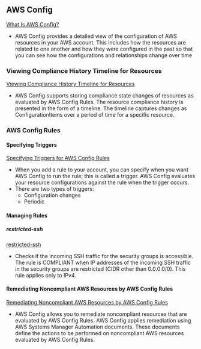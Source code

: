 ## AWS Config

[What Is AWS Config?](https://docs.aws.amazon.com/config/latest/developerguide/WhatIsConfig.html)

- AWS Config provides a detailed view of the configuration of AWS resources in your AWS account. This includes how the resources are related to one another and how they were configured in the past so that you can see how the configurations and relationships change over time




### Viewing Compliance History Timeline for Resources

[Viewing Compliance History Timeline for Resources](https://docs.aws.amazon.com/config/latest/developerguide/view-compliance-history.html)

- AWS Config supports storing compliance state changes of resources as evaluated by AWS Config Rules. The resource compliance history is presented in the form of a timeline. The timeline captures changes as ConfigurationItems over a period of time for a specific resource.

### AWS Config Rules

#### Specifying Triggers

[Specifying Triggers for AWS Config Rules](https://docs.aws.amazon.com/config/latest/developerguide/evaluate-config-rules.html)

- When you add a rule to your account, you can specify when you want AWS Config to run the rule; this is called a trigger. AWS Config evaluates your resource configurations against the rule when the trigger occurs.
- There are two types of triggers:
  - Configuration changes
  - Periodic

#### Managing Rules

##### restricted-ssh

[restricted-ssh](https://docs.aws.amazon.com/config/latest/developerguide/restricted-ssh.html)

- Checks if the incoming SSH traffic for the security groups is accessible. The rule is COMPLIANT when IP addresses of the incoming SSH traffic in the security groups are restricted (CIDR other than 0.0.0.0/0). This rule applies only to IPv4.

#### Remediating Noncompliant AWS Resources by AWS Config Rules

[Remediating Noncompliant AWS Resources by AWS Config Rules](https://docs.aws.amazon.com/config/latest/developerguide/remediation.html)

- AWS Config allows you to remediate noncompliant resources that are evaluated by AWS Config Rules. AWS Config applies remediation using AWS Systems Manager Automation documents. These documents define the actions to be performed on noncompliant AWS resources evaluated by AWS Config Rules.

